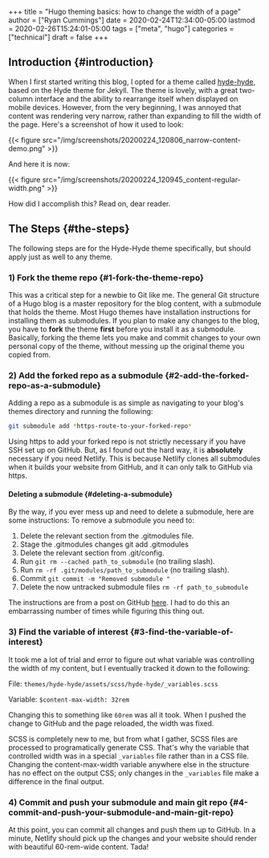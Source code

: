 +++
title = "Hugo theming basics: how to change the width of a page"
author = ["Ryan Cummings"]
date = 2020-02-24T12:34:00-05:00
lastmod = 2020-02-26T15:24:01-05:00
tags = ["meta", "hugo"]
categories = ["technical"]
draft = false
+++

## Introduction {#introduction}

When I first started writing this blog, I opted for a theme called [hyde-hyde](https://themes.gohugo.io/hyde-hyde/), based on the Hyde theme for Jekyll. The theme is lovely, with a great two-column interface and the ability to rearrange itself when displayed on mobile devices. However, from the very beginning, I was annoyed that content was rendering very narrow, rather than expanding to fill the width of the page. Here's a screenshot of how it used to look:

{{< figure src="/img/screenshots/20200224_120806_narrow-content-demo.png" >}}

And here it is now:

{{< figure src="/img/screenshots/20200224_120945_content-regular-width.png" >}}

How did I accomplish this? Read on, dear reader.


## The Steps {#the-steps}

The following steps are for the Hyde-Hyde theme specifically, but should apply just as well to any theme.


### 1) Fork the theme repo {#1-fork-the-theme-repo}

This was a critical step for a newbie to Git like me. The general Git structure of a Hugo blog is a master repository for the blog content, with a submodule that holds the theme. Most Hugo themes have installation instructions for installing them as submodules. If you plan to make any changes to the blog, you have to **fork** the theme **first** before you install it as a submodule. Basically, forking the theme lets you make and commit changes to your own personal copy of the theme, without messing up the original theme you copied from.


### 2) Add the forked repo as a submodule {#2-add-the-forked-repo-as-a-submodule}

Adding a repo as a submodule is as simple as navigating to your blog's themes directory and running the following:

```bash
git submodule add *https-route-to-your-forked-repo*
```

Using https to add your forked repo is not strictly necessary if you have SSH set up on GitHub. But, as I found out the hard way, it is **absolutely** necessary if you need Netlify. This is because Netlify clones all submodules when it builds your website from GitHub, and it can only talk to GitHub via https.


#### Deleting a submodule {#deleting-a-submodule}

By the way, if you ever mess up and need to delete a submodule, here are some instructions:
To remove a submodule you need to:

1.  Delete the relevant section from the .gitmodules file.
2.  Stage the .gitmodules changes git add .gitmodules
3.  Delete the relevant section from .git/config.
4.  Run `git rm --cached path_to_submodule` (no trailing slash).
5.  Run `rm -rf .git/modules/path_to_submodule` (no trailing slash).
6.  Commit `git commit -m "Removed submodule "`
7.  Delete the now untracked submodule files `rm -rf path_to_submodule`

The instructions are from a post on GitHub [here](https://gist.github.com/myusuf3/7f645819ded92bda6677). I had to do this an embarrassing number of times while figuring this thing out.


### 3) Find the variable of interest {#3-find-the-variable-of-interest}

It took me a lot of trial and error to figure out what variable was controlling the width of my content, but I eventually tracked it down to the following:

File: `themes/hyde-hyde/assets/scss/hyde-hyde/_variables.scss`

Variable: `$content-max-width: 32rem`

Changing this to something like `60rem` was all it took. When I pushed the change to GitHub and the page reloaded, the width was fixed.

SCSS is completely new to me, but from what I gather, SCSS files are processed to programatically generate CSS. That's why the variable that controlled width was in a special `_variables` file rather than in a CSS file. Changing the content-max-width variable anywhere else in the structure has no effect on the output CSS; only changes in the `_variables` file make a difference in the final output.


### 4) Commit and push your submodule and main git repo {#4-commit-and-push-your-submodule-and-main-git-repo}

At this point, you can commit all changes and push them up to GitHub. In a minute, Netlify should pick up the changes and your website should render with beautiful 60-rem-wide content. Tada!
